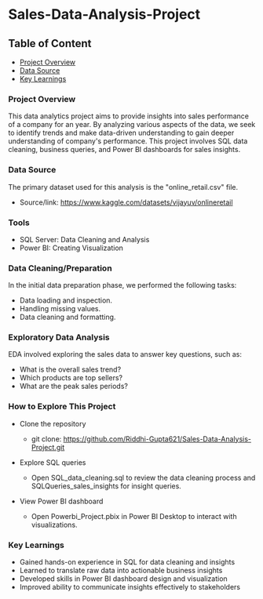 # Sales-Data-Analysis-Project

## Table of Content 
- [Project Overview](#project-overview)
- [Data Source](#data-source)
- [Key Learnings](#key-learnings)

### Project Overview 

This data analytics project aims to provide insights into sales performance of a company for an year. By analyzing various aspects of the data, we seek to identify trends and make data-driven understanding to gain deeper understanding of company's performance. This project involves SQL data cleaning, business queries, and Power BI dashboards for sales insights.

### Data Source 

The primary dataset used for this analysis is the "online_retail.csv" file.
  - Source/link: https://www.kaggle.com/datasets/vijayuv/onlineretail

### Tools

- SQL Server: Data Cleaning and Analysis
- Power BI: Creating Visualization

### Data Cleaning/Preparation

In the initial data preparation phase, we performed the following tasks:
- Data loading and inspection.
- Handling missing values.
- Data cleaning and formatting.

### Exploratory Data Analysis

EDA involved exploring the sales data to answer key questions, such as:
- What is the overall sales trend?
- Which products are top sellers?
- What are the peak sales periods?

### How to Explore This Project

- Clone the repository
   - git clone: https://github.com/Riddhi-Gupta621/Sales-Data-Analysis-Project.git
      
- Explore SQL queries
  - Open SQL_data_cleaning.sql to review the data cleaning process and SQLQueries_sales_insights for insight queries.

- View Power BI dashboard
  - Open Powerbi_Project.pbix in Power BI Desktop to interact with visualizations.
 
### Key Learnings

- Gained hands-on experience in SQL for data cleaning and insights
- Learned to translate raw data into actionable business insights
- Developed skills in Power BI dashboard design and visualization
- Improved ability to communicate insights effectively to stakeholders

